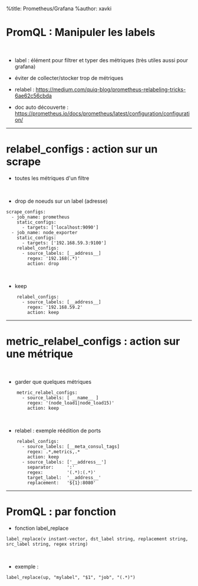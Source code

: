 %title: Prometheus/Grafana
%author: xavki


# PromQL : Manipuler les labels

<br>


* label : élément pour filtrer et typer des métriques (très utiles aussi pour grafana)

* éviter de collecter/stocker trop de métriques

* relabel : https://medium.com/quiq-blog/prometheus-relabeling-tricks-6ae62c56cbda

* doc auto découverte : https://prometheus.io/docs/prometheus/latest/configuration/configuration/

----------------------------------------------------------------------------------

# relabel_configs : action sur un scrape


* toutes les métriques d'un filtre

<br>


* drop de noeuds sur un label (adresse)

```
scrape_configs:
  - job_name: prometheus
    static_configs:
      - targets: ['localhost:9090']
  - job_name: node_exporter
    static_configs:
      - targets: ['192.168.59.3:9100']
    relabel_configs:
      - source_labels: [__address__]
        regex: '192.168(.*)'
        action: drop
```

<br>


* keep

```
    relabel_configs:
      - source_labels: [__address__]
        regex: '192.168.59.2'
        action: keep
```

-----------------------------------------------------------------------------------


# metric_relabel_configs : action sur une métrique

<br>


* garder que quelques métriques

```
    metric_relabel_configs:
      - source_labels: [ __name__ ]
        regex: '(node_load1|node_load15)'
        action: keep
```


<br>


* relabel : exemple réédition de ports

```
    relabel_configs:
      - source_labels: [__meta_consul_tags]
        regex: .*,metrics,.*
        action: keep
      - source_labels: ['__address__']
        separator:     ':'
        regex:         '(.*):(.*)'
        target_label:  '__address__'
        replacement:   '${1}:8080'
```


----------------------------------------------------------------------------------

# PromQL : par fonction 


* fonction label_replace

```
label_replace(v instant-vector, dst_label string, replacement string, src_label string, regex string) 
```

<br>



* exemple :

```
label_replace(up, "mylabel", "$1", "job", "(.*)")
```
